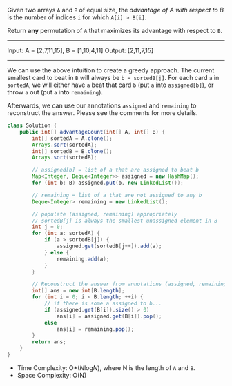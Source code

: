 Given two arrays `A` and `B` of equal size, the *advantage of A with respect to B* is the number of indices `i` for which `A[i] > B[i]`.

Return **any** permutation of `A` that maximizes its advantage with respect to `B`.

---

Input: A = [2,7,11,15], B = [1,10,4,11]
Output: [2,11,7,15]

---

We can use the above intuition to create a greedy approach. The current smallest card to beat in `B` will always be `b = sortedB[j]`. For each card `a` in `sortedA`, we will either have `a` beat that card `b` (put `a` into `assigned[b]`), or throw `a` out (put `a` into `remaining`).

Afterwards, we can use our annotations `assigned` and `remaining` to reconstruct the answer. Please see the comments for more details.

```JAVA
class Solution {
    public int[] advantageCount(int[] A, int[] B) {
        int[] sortedA = A.clone();
        Arrays.sort(sortedA);
        int[] sortedB = B.clone();
        Arrays.sort(sortedB);

        // assigned[b] = list of a that are assigned to beat b
        Map<Integer, Deque<Integer>> assigned = new HashMap();
        for (int b: B) assigned.put(b, new LinkedList());

        // remaining = list of a that are not assigned to any b
        Deque<Integer> remaining = new LinkedList();

        // populate (assigned, remaining) appropriately
        // sortedB[j] is always the smallest unassigned element in B
        int j = 0;
        for (int a: sortedA) {
            if (a > sortedB[j]) {
                assigned.get(sortedB[j++]).add(a);
            } else {
                remaining.add(a);
            }
        }

        // Reconstruct the answer from annotations (assigned, remaining)
        int[] ans = new int[B.length];
        for (int i = 0; i < B.length; ++i) {
            // if there is some a assigned to b...
            if (assigned.get(B[i]).size() > 0)
                ans[i] = assigned.get(B[i]).pop();
            else
                ans[i] = remaining.pop();
        }
        return ans;
    }
}
```

- Time Complexity: O*(*N*log*N*), where N is the length of `A` and `B`.
- Space Complexity: O(N)

